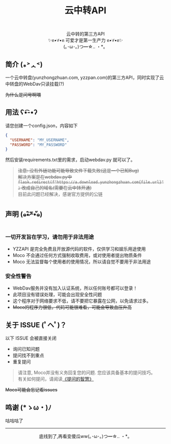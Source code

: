 # <p align="center">云中转API</p>

<p align="center">
<img src="https://img.shields.io/badge/-Python-black?style=flat-square&logo=Python" alt=""/>
<img src="https://img.shields.io/badge/-SQLite-black?style=flat-square&logo=sqlite" alt=""/>
<br>
云中转的第三方API
<br>
✨ฅ•∀•ฅ 可爱才是第一生产力 ฅ•∀•ฅ✨
<br>
(｡･ω･｡)つ━☆.. ・*。
</p>

## 简介 (⁎˃ᆺ˂)

一个云中转盘(yunzhongzhuan.com, yzzpan.com)的第三方API，同时实现了云中转盘的WebDav只读挂载(?)

~~为什么是问号啊喂~~

## 用法 ʕ•͡-•ʔ

请您创建一个config.json，内容如下
``` config.json
{
  "USERNAME": "MY_USERNAME",
  "PASSWORD": "MY_PASSWORD"
}
```
然后安装requirements.txt里的需求，启动webdav.py 就可以了。

> ~~注意: 没有外链功能可能导致文件下载失败(这是一个已知Bug)~~  
> ~~解决方案是在webdav.py中 ```flask.redirect(f"https://a.download.yunzhongzhuan.com{file.url}")``` 改成自己的域名(需要在云中转开通)~~   
> 目前此问题已经解决，感谢官方提供的公链

## 声明 (๑•ิཬ•ั๑)

### 一切开发旨在学习，请勿用于非法用途

- YZZAPI 是完全免费且开放源代码的软件，仅供学习和娱乐用途使用
- Moco 不会通过任何方式强制收取费用，或对使用者提出物质条件
- Moco 无法监督每个使用者的使用情况，所以请自觉不要用于非法用途

### 安全性警告

- WebDav服务并没有加入认证系统，所以任何账号都可以登录！
- 此项目没有错误处理，可能会出现安全性问题
- 这个程序对于网络要求不低，请不要把它暴露在公网，以免请求过多。
- ~~Moco的程序力很低，代码可能很难看，可能会导致血压升高~~

## 关于 ISSUE (ﾟヘﾟ)？

以下 ISSUE 会被直接关闭

- 询问已知问题
- 提问找不到重点
- 重复提问

> 请注意, Moco并没有义务回复您的问题. 您应该具备基本的提问技巧。  
>有关如何提问，请阅读[《提问的智慧》](https://github.com/ryanhanwu/How-To-Ask-Questions-The-Smart-Way/blob/main/README-zh_CN.md)

~~Moco可能会忘记看issues~~

## 鸣谢 (*ゝω・)ﾉ

咕咕咕了

<hr>
<p align="center">底线到了,再看变傻瓜ww(｡･ω･｡)つ━☆.. ・*。</p>